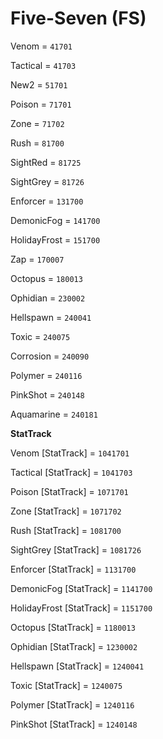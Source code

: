 # Five-Seven (FS)


Venom = `41701`

Tactical = `41703`

New2 = `51701`

Poison = `71701`

Zone = `71702`

Rush = `81700`

SightRed = `81725`

SightGrey = `81726`

Enforcer = `131700`

DemonicFog = `141700`

HolidayFrost = `151700`

Zap = `170007`

Octopus = `180013`

Ophidian = `230002`

Hellspawn = `240041`

Toxic = `240075`

Corrosion = `240090`

Polymer = `240116`

PinkShot = `240148`

Aquamarine = `240181`

**StatTrack**


Venom [StatTrack] = `1041701`

Tactical [StatTrack] = `1041703`

Poison [StatTrack] = `1071701`

Zone [StatTrack] = `1071702`

Rush [StatTrack] = `1081700`

SightGrey [StatTrack] = `1081726`

Enforcer [StatTrack] = `1131700`

DemonicFog [StatTrack] = `1141700`

HolidayFrost [StatTrack] = `1151700`

Octopus [StatTrack] = `1180013`

Ophidian [StatTrack] = `1230002`

Hellspawn [StatTrack] = `1240041`

Toxic [StatTrack] = `1240075`

Polymer [StatTrack] = `1240116`

PinkShot [StatTrack] = `1240148`